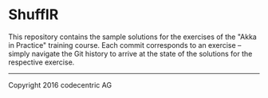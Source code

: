 # ShufflR #

This repository contains the sample solutions for the exercises of the "Akka in Practice" training course. Each commit corresponds to an exercise – simply navigate the Git history to arrive at the state of the solutions for the respective exercise.

<hr>

Copyright 2016 codecentric AG
